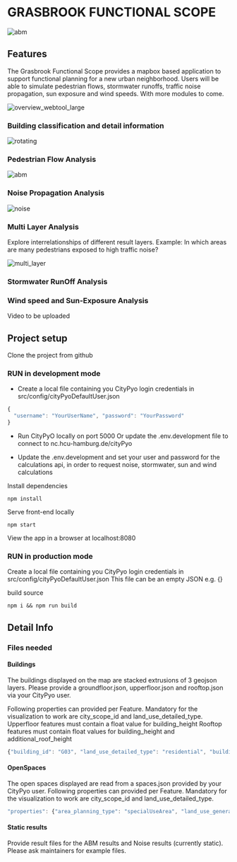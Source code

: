 # GRASBROOK FUNCTIONAL SCOPE

![abm](https://user-images.githubusercontent.com/4631906/116558839-258ca300-a900-11eb-943f-dc9d65d0235d.gif)


## Features
The Grasbrook Functional Scope provides a mapbox based application to support functional planning for a new urban neighborhood. Users will be able to simulate pedestrian flows, stormwater runoffs, traffic noise propagation, sun exposure and wind speeds. With more modules to come.

![overview_webtool_large](https://user-images.githubusercontent.com/4631906/186947861-0b224daf-b685-4d8b-b928-469d6cce546b.gif)


### Building classification and detail information 
![rotating](https://user-images.githubusercontent.com/4631906/186947770-671d31c4-6cc0-477d-bac9-463f5c6e1e31.gif)

### Pedestrian Flow Analysis
![abm](https://user-images.githubusercontent.com/4631906/116558881-30473800-a900-11eb-9157-2f65203ba3d3.gif)


### Noise Propagation Analysis
![noise](https://user-images.githubusercontent.com/4631906/116558911-350bec00-a900-11eb-9601-555e4b4ea138.gif)


### Multi Layer Analysis
Explore interrelationships of different result layers.
Example: In which areas are many pedestrians exposed to high traffic noise?

![multi_layer](https://user-images.githubusercontent.com/4631906/116558943-3a693680-a900-11eb-8eba-5cd2b0391cac.gif)



### Stormwater RunOff Analysis

### Wind speed and Sun-Exposure Analysis
Video to be uploaded



## Project setup
Clone the project from github

### RUN in development mode
- Create a local file containing you CityPyo login credentials in src/config/cityPyoDefaultUser.json
```javascript
{
  "username": "YourUserName", "password": "YourPassword"
}
```
- Run CityPyO locally on port 5000
Or update the .env.development file to connect to nc.hcu-hamburg.de/cityPyo

- Update the .env.development and set your user and password for the calculations api, in order to request noise, stormwater, sun and wind calculations


Install dependencies
```
npm install
```
Serve front-end locally
```
npm start
```
View the app in a browser at localhost:8080

### RUN in production mode
Create a local file containing you CityPyo login credentials in src/config/cityPyoDefaultUser.json
This file can be an empty JSON e.g. {}

build source
```
npm i && npm run build
```


## Detail Info
### Files needed
#### Buildings
The buildings displayed on the map are stacked extrusions of 3 geojson layers. 
Please provide a groundfloor.json, upperfloor.json and rooftop.json via your CityPyo user.

Following properties can provided per Feature. 
Mandatory for the visualization to work are city_scope_id and land_use_detailed_type.
Upperfloor features must contain a float value for building_height
Rooftop features must contain float values for building_height and additional_roof_height

```javascript
{"building_id": "G03", "land_use_detailed_type": "residential", "building_height": 44.3, "additional_roof_height": 47.5, "area_planning_type": "building", "floor_area": 341.8590000002878, "city_scope_id": "B-03-1"}
```

#### OpenSpaces
The open spaces displayed are read from a spaces.json provided by your CityPyo user.
Following properties can provided per Feature. 
Mandatory for the visualization to work are city_scope_id and land_use_detailed_type.
```javascript
"properties": {"area_planning_type": "specialUseArea", "land_use_general_type": "privateOS", "land_use_detailed_type": "schoolOutdoorArea", "floor_area": 2774.420039495546, "city_scope_id": "S-283"}
```

#### Static results
Provide result files for the ABM results and Noise results (currently static).
Please ask maintainers for example files.


